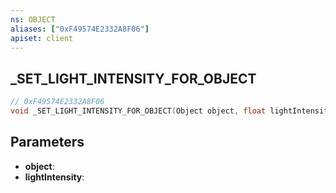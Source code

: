 ```yaml
---
ns: OBJECT
aliases: ["0xF49574E2332A8F06"]
apiset: client
---
```

## _SET_LIGHT_INTENSITY_FOR_OBJECT

```c
// 0xF49574E2332A8F06
void _SET_LIGHT_INTENSITY_FOR_OBJECT(Object object, float lightIntensity);
```


## Parameters
* **object**:
* **lightIntensity**: